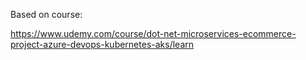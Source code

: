 Based on course:

https://www.udemy.com/course/dot-net-microservices-ecommerce-project-azure-devops-kubernetes-aks/learn